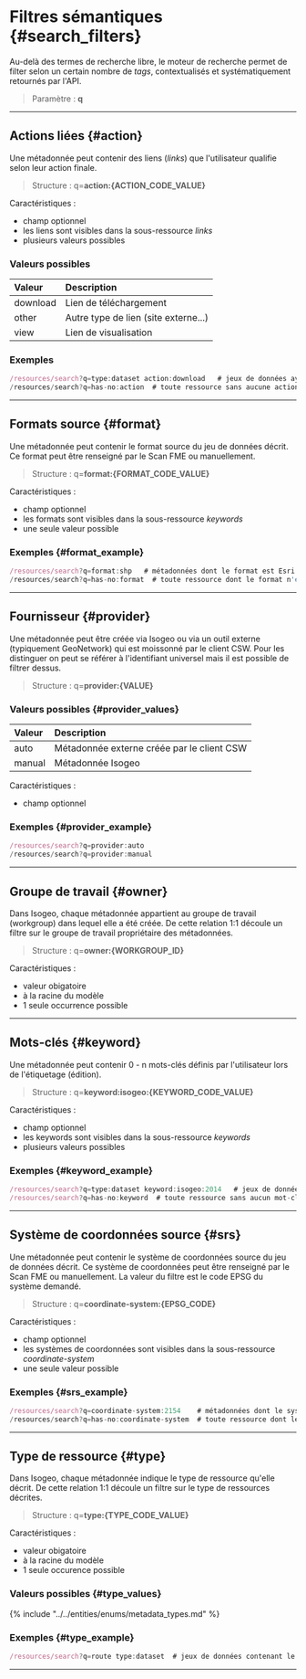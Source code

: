 # Filtres sémantiques {#search_filters}

Au-delà des termes de recherche libre, le moteur de recherche permet de filter selon un certain nombre de _tags_, contextualisés et systématiquement retournés par l'API.

> Paramètre : **q**

---

## Actions liées {#action}

Une métadonnée peut contenir des liens (_links_) que l'utilisateur qualifie selon leur action finale.

> Structure : q=**action:{ACTION_CODE_VALUE}**

Caractéristiques :

* champ optionnel
* les liens sont visibles dans la sous-ressource _links_
* plusieurs valeurs possibles

### Valeurs possibles

| Valeur   | Description                          |
| :------- | :----------------------------------- |
| download | Lien de téléchargement               |
| other    | Autre type de lien (site externe...) |
| view     | Lien de visualisation                |

### Exemples

```js
/resources/search?q=type:dataset action:download   # jeux de données ayant au moins un lien de téléchargement
/resources/search?q=has-no:action  # toute ressource sans aucune action
```

---

## Formats source {#format}

Une métadonnée peut contenir le format source du jeu de données décrit. Ce format peut être renseigné par le Scan FME ou manuellement.

> Structure : q=**format:{FORMAT_CODE_VALUE}**

Caractéristiques :

* champ optionnel
* les formats  sont visibles dans la sous-ressource _keywords_
* une seule valeur possible

### Exemples {#format_example}

```js
/resources/search?q=format:shp   # métadonnées dont le format est Esri Shapefiles
/resources/search?q=has-no:format  # toute ressource dont le format n'est pas décrit
```

---

## Fournisseur {#provider}

Une métadonnée peut être créée via Isogeo ou via un outil externe (typiquement GeoNetwork) qui est moissonné par le client CSW. Pour les distinguer on peut se référer à l'identifiant universel mais il est possible de filtrer dessus.

> Structure : q=**provider:{VALUE}**

### Valeurs possibles {#provider_values}

| Valeur   | Description                                |
| :------- | :----------------------------------------- |
| auto     | Métadonnée externe créée par le client CSW |
| manual   | Métadonnée Isogeo                          |

Caractéristiques :

* champ optionnel

### Exemples {#provider_example}

```js
/resources/search?q=provider:auto
/resources/search?q=provider:manual
```

---

## Groupe de travail {#owner}

Dans Isogeo, chaque métadonnée appartient au groupe de travail (workgroup) dans lequel elle a été créée. De cette relation 1:1 découle un filtre sur le groupe de travail propriétaire des métadonnées.

> Structure : q=**owner:{WORKGROUP_ID}**

Caractéristiques :

* valeur obigatoire
* à la racine du modèle
* 1 seule occurrence possible

---

## Mots-clés {#keyword}

Une métadonnée peut contenir 0 - n mots-clés définis par l'utilisateur lors de l'étiquetage (édition).

> Structure : q=**keyword:isogeo:{KEYWORD_CODE_VALUE}**

Caractéristiques :

* champ optionnel
* les keywords sont visibles dans la sous-ressource _keywords_
* plusieurs valeurs possibles

### Exemples {#keyword_example}

```js
/resources/search?q=type:dataset keyword:isogeo:2014   # jeux de données ayant le mot-clé '2014'
/resources/search?q=has-no:keyword  # toute ressource sans aucun mot-clé
```

---

## Système de coordonnées source {#srs}

Une métadonnée peut contenir le système de coordonnées source du jeu de données décrit. Ce système de coordonnées peut être renseigné par le Scan FME ou manuellement.
La valeur du filtre est le code EPSG du système demandé.

> Structure : q=**coordinate-system:{EPSG_CODE}**

Caractéristiques :

* champ optionnel
* les systèmes de coordonnées  sont visibles dans la sous-ressource _coordinate-system_
* une seule valeur possible

### Exemples {#srs_example}

```js
/resources/search?q=coordinate-system:2154    # métadonnées dont le système de coordonnées est EPSG 2154 ("RGF93 / Lambert-93")
/resources/search?q=has-no:coordinate-system  # toute ressource dont le système de coordonnée n'est pas décrit
```

---

## Type de ressource {#type}

Dans Isogeo, chaque métadonnée indique le type de ressource qu'elle décrit. De cette relation 1:1 découle un filtre sur le type de ressources décrites.

> Structure : q=**type:{TYPE_CODE_VALUE}**

Caractéristiques :

* valeur obigatoire
* à la racine du modèle
* 1 seule occurence possible

### Valeurs possibles {#type_values}

{% include "../../entities/enums/metadata_types.md" %}

### Exemples {#type_example}

```js
/resources/search?q=route type:dataset  # jeux de données contenant le mot 'routes'
```

---
